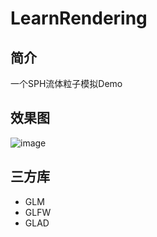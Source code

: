 # LearnRendering

## 简介

一个SPH流体粒子模拟Demo

## 效果图

![image](https://github.com/xiaodoubao22/FluidSimulationDemo/blob/master/figure/2d.gif)

## 三方库

- GLM
- GLFW
- GLAD


